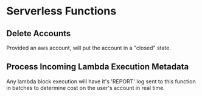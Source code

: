 # Serverless Functions

## Delete Accounts

Provided an aws account, will put the account in a "closed" state.

## Process Incoming Lambda Execution Metadata

Any lambda block execution will have it's 'REPORT' log sent to this function in batches to determine cost on the user's account in real time.
